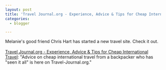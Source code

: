 ```yaml
---
layout: post
title: 'Travel Journal.org - Experience, Advice & Tips for Cheap International Travel'
categories:
  - blogger

---
```


Melanie's good friend Chris Hart has started a new travel site.  Check it out.
<br />
<br /><a href="http://www.travel-journal.org/index.html">Travel Journal.org - Experience, Advice &amp; Tips for Cheap International Travel</a>: "Advice on cheap international travel from a backpacker who has "seen it all" is here on Travel-Journal.org."
